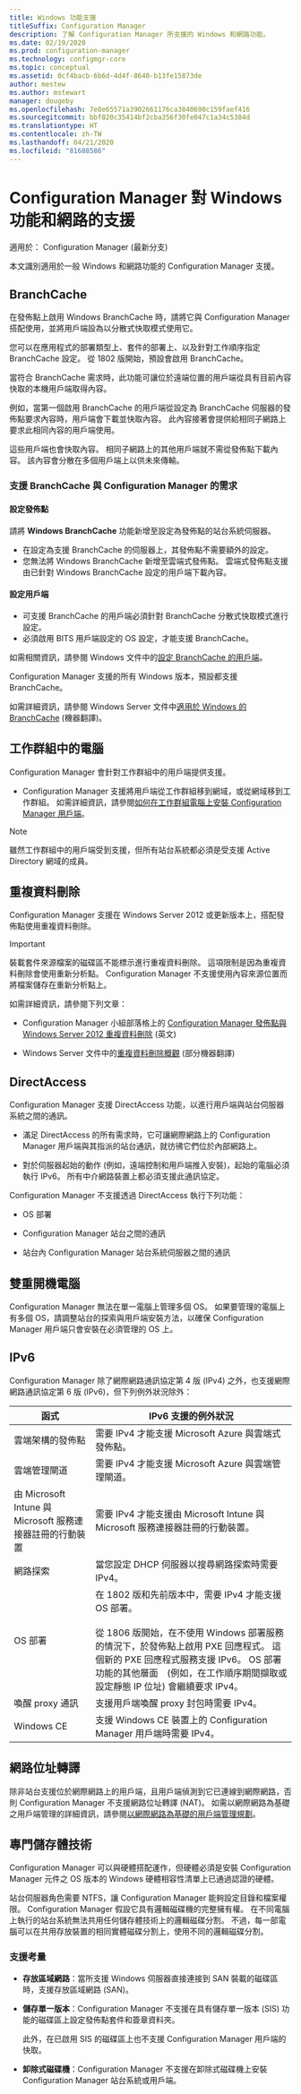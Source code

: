 ```yaml
---
title: Windows 功能支援
titleSuffix: Configuration Manager
description: 了解 Configuration Manager 所支援的 Windows 和網路功能。
ms.date: 02/19/2020
ms.prod: configuration-manager
ms.technology: configmgr-core
ms.topic: conceptual
ms.assetid: 0cf4bacb-6b6d-4d4f-8640-b13fe15873de
author: mestew
ms.author: mstewart
manager: dougeby
ms.openlocfilehash: 7e8e65571a3902661176ca3840690c159faef416
ms.sourcegitcommit: bbf820c35414bf2cba356f30fe047c1a34c5384d
ms.translationtype: HT
ms.contentlocale: zh-TW
ms.lasthandoff: 04/21/2020
ms.locfileid: "81688586"
---
```

# <a name="support-for-windows-features-and-networks-in-configuration-manager"></a>Configuration Manager 對 Windows 功能和網路的支援

適用於：  Configuration Manager (最新分支)

本文識別適用於一般 Windows 和網路功能的 Configuration Manager 支援。  

## <a name="branchcache"></a><a name="bkmk_branchcache"></a> BranchCache  

在發佈點上啟用 Windows BranchCache 時，請將它與 Configuration Manager 搭配使用，並將用戶端設為以分散式快取模式使用它。

您可以在應用程式的部署類型上、套件的部署上、以及針對工作順序指定 BranchCache 設定。 從 1802 版開始，預設會啟用 BranchCache。

當符合 BranchCache 需求時，此功能可讓位於遠端位置的用戶端從具有目前內容快取的本機用戶端取得內容。  

例如，當第一個啟用 BranchCache 的用戶端從設定為 BranchCache 伺服器的發佈點要求內容時，用戶端會下載並快取內容。 此內容接著會提供給相同子網路上要求此相同內容的用戶端使用。

這些用戶端也會快取內容。 相同子網路上的其他用戶端就不需從發佈點下載內容。 該內容會分散在多個用戶端上以供未來傳輸。  

### <a name="requirements-to-support-branchcache-with-configuration-manager"></a>支援 BranchCache 與 Configuration Manager 的需求

#### <a name="configure-distribution-points"></a>設定發佈點

請將 **Windows BranchCache** 功能新增至設定為發佈點的站台系統伺服器。

- 在設定為支援 BranchCache 的伺服器上，其發佈點不需要額外的設定。
- 您無法將 Windows BranchCache 新增至雲端式發佈點。 雲端式發佈點支援由已針對 Windows BranchCache 設定的用戶端下載內容。  

#### <a name="configure-clients"></a>設定用戶端

- 可支援 BranchCache 的用戶端必須針對 BranchCache 分散式快取模式進行設定。  
- 必須啟用 BITS 用戶端設定的 OS 設定，才能支援 BranchCache。  

如需相關資訊，請參閱 Windows 文件中的[設定 BranchCache 的用戶端](https://docs.microsoft.com/windows/deployment/update/waas-branchcache#configure-clients-for-branchcache)。

Configuration Manager 支援的所有 Windows 版本，預設都支援 BranchCache。

如需詳細資訊，請參閱 Windows Server 文件中[適用於 Windows 的 BranchCache](https://docs.microsoft.com/windows-server/networking/branchcache/branchcache) \(機器翻譯\)。  

## <a name="computers-in-workgroups"></a><a name="bkmk_Workgroups"></a> 工作群組中的電腦  

Configuration Manager 會針對工作群組中的用戶端提供支援。  

- Configuration Manager 支援將用戶端從工作群組移到網域，或從網域移到工作群組。 如需詳細資訊，請參閱[如何在工作群組電腦上安裝 Configuration Manager 用戶端](../../clients/deploy/deploy-clients-to-windows-computers.md#BKMK_ClientWorkgroup)。  

> [!NOTE]
> 雖然工作群組中的用戶端受到支援，但所有站台系統都必須是受支援 Active Directory 網域的成員。  

## <a name="data-deduplication"></a><a name="bkmmk_datadedup"></a> 重複資料刪除

Configuration Manager 支援在 Windows Server 2012 或更新版本上，搭配發佈點使用重複資料刪除。

> [!IMPORTANT]  
> 裝載套件來源檔案的磁碟區不能標示進行重複資料刪除。 這項限制是因為重複資料刪除會使用重新分析點。 Configuration Manager 不支援使用內容來源位置而將檔案儲存在重新分析點上。  

如需詳細資訊，請參閱下列文章：

- Configuration Manager 小組部落格上的 [Configuration Manager 發佈點與 Windows Server 2012 重複資料刪除](https://techcommunity.microsoft.com/t5/configuration-manager-archive/configuration-manager-distribution-points-and-windows-server/ba-p/273385) \(英文\)

- Windows Server 文件中的[重複資料刪除概觀](https://docs.microsoft.com/windows-server/storage/data-deduplication/overview) \(部分機器翻譯\)

## <a name="directaccess"></a><a name="bkmk_DA"></a> DirectAccess  

Configuration Manager 支援 DirectAccess 功能，以進行用戶端與站台伺服器系統之間的通訊。  

- 滿足 DirectAccess 的所有需求時，它可讓網際網路上的 Configuration Manager 用戶端與其指派的站台通訊，就彷彿它們位於內部網路上。  

- 對於伺服器起始的動作 (例如，遠端控制和用戶端推入安裝)，起始的電腦必須執行 IPv6。 所有中介網路裝置上都必須支援此通訊協定。  

Configuration Manager 不支援透過 DirectAccess 執行下列功能：  

- OS 部署

- Configuration Manager 站台之間的通訊  

- 站台內 Configuration Manager 站台系統伺服器之間的通訊  

## <a name="dual-boot-computers"></a><a name="bkmk_dualboot"></a> 雙重開機電腦  

Configuration Manager 無法在單一電腦上管理多個 OS。 如果要管理的電腦上有多個 OS，請調整站台的探索與用戶端安裝方法，以確保 Configuration Manager 用戶端只會安裝在必須管理的 OS 上。  

## <a name="ipv6"></a><a name="bkmk_IPv6"></a> IPv6  

Configuration Manager 除了網際網路通訊協定第 4 版 (IPv4) 之外，也支援網際網路通訊協定第 6 版 (IPv6)，但下列例外狀況除外：  

|函式| IPv6 支援的例外狀況|  
|--------------|-------------------------------|  
|雲端架構的發佈點|需要 IPv4 才能支援 Microsoft Azure 與雲端式發佈點。|  
|雲端管理閘道|需要 IPv4 才能支援 Microsoft Azure 與雲端管理閘道。|  
|由 Microsoft Intune 與 Microsoft 服務連接器註冊的行動裝置|需要 IPv4 才能支援由 Microsoft Intune 與 Microsoft 服務連接器註冊的行動裝置。|  
|網路探索|當您設定 DHCP 伺服器以搜尋網路探索時需要 IPv4。|  
|OS 部署|在 1802 版和先前版本中，需要 IPv4 才能支援 OS 部署。  </br> </br> 從 1806 版開始，在不使用 Windows 部署服務的情況下，於發佈點上啟用 PXE 回應程式。 這個新的 PXE 回應程式服務支援 IPv6。 OS 部署功能的其他層面　(例如，在工作順序期間擷取或設定靜態 IP 位址) 會繼續要求 IPv4。 |  
|喚醒 proxy 通訊|支援用戶端喚醒 proxy 封包時需要 IPv4。|  
|Windows CE|支援 Windows CE 裝置上的 Configuration Manager 用戶端時需要 IPv4。|  

## <a name="network-address-translation"></a><a name="bkmk_NAT"></a> 網路位址轉譯  

除非站台支援位於網際網路上的用戶端，且用戶端偵測到它已連線到網際網路，否則 Configuration Manager 不支援網路位址轉譯 (NAT)。 如需以網際網路為基礎之用戶端管理的詳細資訊，請參閱[以網際網路為基礎的用戶端管理規劃](../../clients/manage/plan-internet-based-client-management.md)。  

## <a name="specialized-storage-technology"></a><a name="bkmk_storage"></a> 專門儲存體技術  

Configuration Manager 可以與硬體搭配運作，但硬體必須是安裝 Configuration Manager 元件之 OS 版本的 Windows 硬體相容性清單上已通過認證的硬體。

站台伺服器角色需要 NTFS，讓 Configuration Manager 能夠設定目錄和檔案權限。 Configuration Manager 假設它具有邏輯磁碟機的完整擁有權。 在不同電腦上執行的站台系統無法共用任何儲存體技術上的邏輯磁碟分割。 不過，每一部電腦可以在共用存放裝置的相同實體磁碟分割上，使用不同的邏輯磁碟分割。  

### <a name="support-considerations"></a>支援考量

- **存放區域網路**：當所支援 Windows 伺服器直接連接到 SAN 裝載的磁碟區時，支援存放區域網路 (SAN)。  

- **儲存單一版本**：Configuration Manager 不支援在具有儲存單一版本 (SIS) 功能的磁碟區上設定發佈點套件和簽章資料夾。  

     此外，在已啟用 SIS 的磁碟區上也不支援 Configuration Manager 用戶端的快取。  

- **卸除式磁碟機**：Configuration Manager 不支援在卸除式磁碟機上安裝 Configuration Manager 站台系統或用戶端。  
